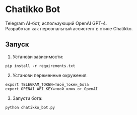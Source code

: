 
# Chatikko Bot

Telegram AI-бот, использующий OpenAI GPT-4.  
Разработан как персональный ассистент в стиле Chatikko.

## Запуск

1. Установи зависимости:
```
pip install -r requirements.txt
```

2. Установи переменные окружения:
```
export TELEGRAM_TOKEN=твой_токен_бота
export OPENAI_API_KEY=твой_ключ_от_OpenAI
```

3. Запусти бота:
```
python chatikko_bot.py
```
